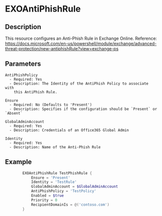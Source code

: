 # EXOAntiPhishRule

## Description

This resource configures an Anti-Phish Rule in Exchange Online.
Reference: https://docs.microsoft.com/en-us/powershell/module/exchange/advanced-threat-protection/new-antiphishRule?view=exchange-ps

## Parameters

    AntiPhishPolicy
      - Required: Yes
      - Description: The Identity of the AntiPhish Policy to associate with
        this AntiPhish Rule.

    Ensure
      - Required: No (Defaults to 'Present')
      - Description: Specifies if the configuration should be `Present` or `Absent`

    GlobalAdminAccount
      - Required: Yes
      - Description: Credentials of an Office365 Global Admin

    Identity
      - Required: Yes
      - Description: Name of the Anti-Phish Rule

## Example

```PowerShell
        EXOAntiPhishRule TestPhishRule {
            Ensure = 'Present'
            Identity = 'TestRule'
            GlobalAdminAccount = $GlobalAdminAccount
            AntiPhishPolicy = 'TestPolicy'
            Enabled = $true
            Priority = 0
            RecipientDomainIs = @('contoso.com')
        }
```
